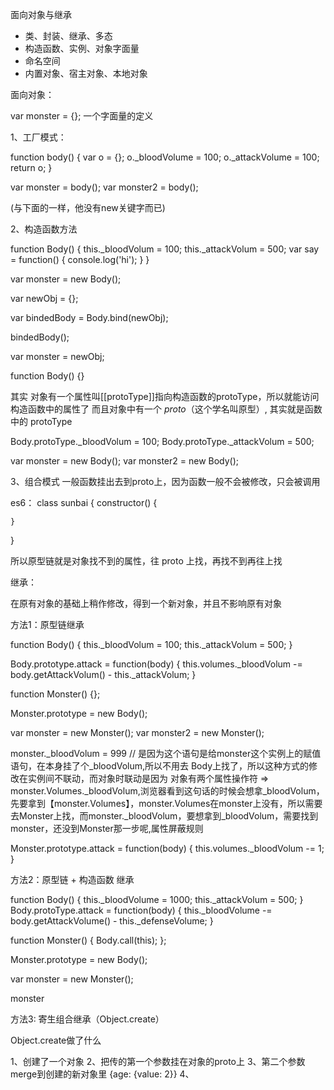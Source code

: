 面向对象与继承

- 类、封装、继承、多态
- 构造函数、实例、对象字面量
- 命名空间
- 内置对象、宿主对象、本地对象

面向对象：

var monster = {}; 一个字面量的定义

1、工厂模式：

function body() {
    var o = {};
    o._bloodVolume = 100;
    o._attackVolume = 100;  
    return o;
}

var monster = body();
var monster2 = body();

(与下面的一样，他没有new关键字而已)

2、构造函数方法 <!-- 用这个构造函数 new 出了一个新对象 -->

function Body() {
    this._bloodVolum = 100;
    this._attackVolum = 500;
    var say = function() {
        console.log('hi');
    }
}

var monster = new Body();

<!-- new做了什么事情呢 -->

<!-- 创建一个新对象 -->
var newObj = {};
<!-- 将构造函数中的作用域指向该对象 -->
var bindedBody = Body.bind(newObj);
<!-- 执行构造函数中的代码 -->
bindedBody();
<!-- 返回新对象 -->
var monster = newObj;


<!-- 这种情况可以共享Body这个构造函数里的值，也就是 monster 和 monster2 都是实例，改实例中的谁另一个都会跟着改，那么这个东西有什么用呢? -->


function Body() {}

<!-- 我们每个函数都会有一个protoType属性 -->
<!-- 原型是挂在构造函数上的 -->
<!-- body 的 protoType 指向对象上，对象的constructor指到了body上，互相指 -->

其实 对象有一个属性叫[[protoType]]指向构造函数的protoType，所以就能访问构造函数中的属性了
而且对象中有一个 _proto_（这个学名叫原型）, 其实就是函数中的 protoType

Body.protoType._bloodVolum = 100;
Body.protoType._attackVolum = 500;

var monster = new Body();
var monster2 = new Body();


<!-- 这里new做了什么呢 -->

3、组合模式
一般函数挂出去到proto上，因为函数一般不会被修改，只会被调用

es6：
class sunbai {
    constructor() {

    }
}

<!-- babel 转化高端语法 match 低端浏览器 -->

所以原型链就是对象找不到的属性，往 proto 上找，再找不到再往上找


继承：

在原有对象的基础上稍作修改，得到一个新对象，并且不影响原有对象

方法1：原型链继承

function Body() {
    this._bloodVolum = 100;
    this._attackVolum = 500;
}

Body.prototype.attack = function(body) {
    this.volumes._bloodVolum -= body.getAttackVolum() - this._attackVolum;
}

function Monster() {};

Monster.prototype = new Body();
<!-- 子类的 prototype 直接连在父类上 -->
var monster = new Monster();
var monster2 = new Monster();

monster._bloodVolum = 999  // 是因为这个语句是给monster这个实例上的赋值语句，在本身挂了个_bloodVolum,所以不用去 Body上找了，所以这种方式的修改在实例间不联动，而对象时联动是因为 对象有两个属性操作符 => monster.Volumes._bloodVolum,浏览器看到这句话的时候会想拿_bloodVolum，先要拿到【monster.Volumes】，monster.Volumes在monster上没有，所以需要去Monster上找，而monster._bloodVolum，要想拿到_bloodVolum，需要找到monster，还没到Monster那一步呢,属性屏蔽规则

<!-- 这样的话，改Monster1，Monster2也会改(这种情况只限于属性是对象的时候)，这种情况是不可接受的 -->

<!-- 属性没有受影响 -->

Monster.prototype.attack = function(body) {
    this.volumes._bloodVolum -= 1;
}


方法2：原型链 + 构造函数 继承

function Body() {
    this._bloodVolume = 1000;
    this._attackVolum = 500;
}
Body.protoType.attack = function(body) {
    this._bloodVolume -= body.getAttackVolume() - this._defenseVolume;
}

function Monster() {
    Body.call(this);
    <!-- 此时 Monster 上就会复刻 Body 上的所有属性，属性的冒充 -->
};

Monster.prototype = new Body();

var monster = new Monster();

monster

方法3: 寄生组合继承（Object.create）

Object.create做了什么

1、创建了一个对象
2、把传的第一个参数挂在对象的proto上
3、第二个参数merge到创建的新对象里
{age: {value: 2}}
4、





